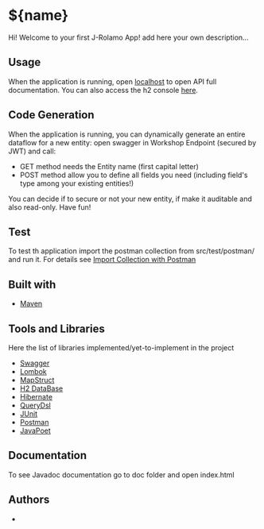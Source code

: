 # ${name}

Hi! Welcome to your first J-Rolamo App! add here your own description...

## Usage
When the application is running, open [localhost](http://localhost:8081/swagger-ui.html) to open API full documentation.
You can also access the h2 console [here](http://localhost:8081/h2-console).

## Code Generation
When the application is running, you can dynamically generate an entire dataflow for a new entity: open swagger in Workshop Endpoint (secured by JWT) and call:

- GET method needs the Entity name (first capital letter)
- POST method allow you to define all fields you need (including field's type among your existing entities!)

You can decide if to secure or not your new entity, if make it auditable and also read-only. Have fun!

## Test
To test th application import the postman collection from src/test/postman/ and run it. For details see [Import Collection with Postman](https://kb.datamotion.com/?ht_kb=postman-instructions-for-exporting-and-importing)

## Built with
- [Maven](https://maven.apache.org/)

## Tools and Libraries
Here the list of libraries implemented/yet-to-implement in the project

- [Swagger](https://swagger.io)
- [Lombok](https://projectlombok.org)
- [MapStruct](https://mapstruct.org)
- [H2 DataBase](https://www.h2database.com/html/main.html)
- [Hibernate](https://hibernate.org/)
- [QueryDsl](http://www.querydsl.com/)
- [JUnit](https://junit.org/junit5/)
- [Postman](https://www.getpostman.com/)
- [JavaPoet](https://github.com/square/javapoet)

## Documentation
To see Javadoc documentation go to doc folder and open index.html

## Authors
- 